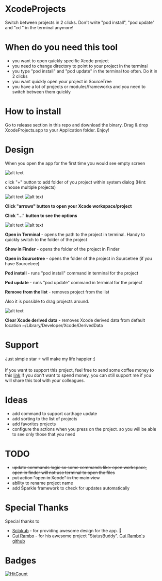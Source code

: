 # XcodeProjects
Switch between projects in 2 clicks. Don't write "pod install", "pod update" and "cd <your project>" in the terminal anymore!
  
# When do you need this tool
- you want to open quickly specific Xcode project
- you need to change directory to point to your project in the terminal 
- you type "pod install" and "pod update" in the terminal too often. Do it in 2 clicks
- you want quickly open your project in SourceTree
- you have a lot of projects or modules/frameworks and you need to switch between them quickly
  
# How to install
Go to release section in this repo and download the binary. Drag & drop XcodeProjects.app to your Application folder. Enjoy! 

# Design 
When you open the app for the first time you would see empty screen

![alt text](https://github.com/DKalachniuk/XcodeProjects/blob/master/Images/example_empty_list.png?raw=true)

click "+" button to add folder of you project within system dialog (Hint: choose multiple projects)

![alt text](https://github.com/DKalachniuk/XcodeProjects/blob/master/Images/example_list_of_projects_dark.png?raw=true)
![alt text](https://github.com/DKalachniuk/XcodeProjects/blob/master/Images/example_list_of_projects_light.png?raw=true)

**Click "arrows" button to open your Xcode workspace/project**

**Click "..." button to see the options** 

![alt text](https://github.com/DKalachniuk/XcodeProjects/blob/master/Images/example_context_menu_dark.png?raw=true)
![alt text](https://github.com/DKalachniuk/XcodeProjects/blob/master/Images/example_context_menu_light.png?raw=true)

**Open in Terminal** - opens the path to the project in terminal. Handy to quickly switch to the folder of the project

**Show in Finder** - opens the folder of the project in Finder

**Open in Sourcetree** - opens the folder of the project in Sourcetree (if you have Sourcetree)

**Pod install** - runs "pod install" command in terminal for the project

**Pod update** - runs "pod update" command in terminal for the project

**Remove from the list** - removes project from the list

Also it is possible to drag projects around.

![alt text](https://github.com/DKalachniuk/XcodeProjects/blob/master/Images/example_drag_and_drop_dark.png?raw=true)


**Clear Xcode derived data** - removes Xcode derived data from default location ~/Library/Developer/Xcode/DerivedData

# Support
Just simple star ⭐️ will make my life happier :) 

If you want to support this project, feel free to send some coffee money to this [link](paypal.me/dkalachniuk)
If you don't want to spend money, you can still support me if you will share this tool with your colleagues.

# Ideas
- add command to support carthage update
- add sorting to the list of projects
- add favorites projects
- configure the actions when you press on the project. so you will be able to see only those that you need

# TODO
- ~~update commands logic so some commands like: open workspace, open in finder will not use terminal to open the files~~
- ~~put action "open in Xcode" in the main view~~
- ability to rename project name
- add Sparkle framework to check for updates automatically

# Special Thanks
Special thanks to 
- [Solokub](https://github.com/Solokub) - for providing awesome design for the app. 🥳
- [Gui Rambo](https://gumroad.com/insidegui) - for his awesome project "StatusBuddy". [Gui Rambo's github](https://github.com/insidegui)

# Badges
[![HitCount](http://hits.dwyl.com/DKalachniuk/XcodeProjects.svg)](http://hits.dwyl.com/DKalachniuk/XcodeProjects)
